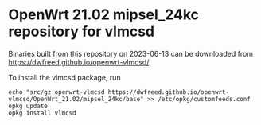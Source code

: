 OpenWrt 21.02 mipsel_24kc repository for vlmcsd
========

Binaries built from this repository on 2023-06-13 can be downloaded from https://dwfreed.github.io/openwrt-vlmcsd/.

To install the vlmcsd package, run

```
echo "src/gz openwrt-vlmcsd https://dwfreed.github.io/openwrt-vlmcsd/OpenWrt_21.02/mipsel_24kc/base" >> /etc/opkg/customfeeds.conf
opkg update
opkg install vlmcsd
```
